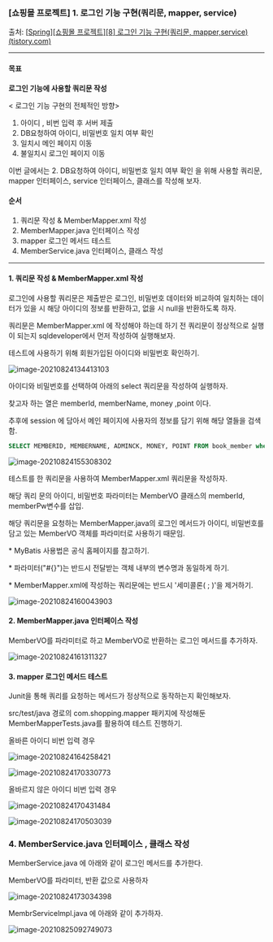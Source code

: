 ### [쇼핑몰 프로젝트] 1. 로그인 기능 구현(쿼리문, mapper, service)

출처: [[Spring\][쇼핑몰 프로젝트][8] 로그인 기능 구현(쿼리문, mapper,service) (tistory.com)](https://kimvampa.tistory.com/119?category=771727)

---

#### 목표

**로그인 기능에 사용할 쿼리문 작성**

< 로그인 기능 구현의 전체적인 방향>

1. 아이디 , 비번 입력 후 서버 제출
2. DB요청하여 아이디, 비밀번호 일치 여부 확인
3. 일치시 메인 페이지 이동
4. 불일치시 로그인 페이지 이동 



이번 글에서는 2. DB요청하여 아이디, 비밀번호 일치 여부 확인 을 위해 사용할 쿼리문, mapper 인터페이스, service 인터페이스, 클래스를 작성해 보자.



#### 순서

1. 쿼리문 작성 & MemberMapper.xml 작성
2. MemberMapper.java 인터페이스 작성
3. mapper 로그인 메서드 테스트
4. MemberService.java 인터페이스, 클래스 작성

---

#### 1. 쿼리문 작성 & MemberMapper.xml 작성

로그인에 사용할 쿼리문은 제출받은 로그인, 비밀번호 데이터와 비교하여 일치하는 데이터가 있을 시 해당 아이디의 정보를 반환하고, 없을 시 null을 반환하도록 하자. 

쿼리문은 MemberMapper.xml 에 작성해야 하는데 하기 전 쿼리문이 정상적으로 실행이 되는지 sqldeveloper에서 먼저 작성하여 실행해보자. 

테스트에 사용하기 위해 회원가입된 아이디와 비밀번호 확인하기. 

![image-20210824134413103](C:\Users\user\AppData\Roaming\Typora\typora-user-images\image-20210824134413103.png)

아이디와 비밀번호를 선택하여 아래의 select 쿼리문을 작성하여 실행하자. 

찾고자 하는 열은 memberId, memberName, money ,point 이다.

추후에 session 에 담아서 메인 페이지에 사용자의 정보를 담기 위해 해당 열들을 검색함. 

```sql
SELECT MEMBERID, MEMBERNAME, ADMINCK, MONEY, POINT FROM book_member where MEMBERID = 'test' AND MEMBERPW = 'test';
```

![image-20210824155308302](C:\Users\user\AppData\Roaming\Typora\typora-user-images\image-20210824155308302.png)



테스트를 한 쿼리문을 사용하여 MemberMapper.xml 쿼리문을 작성하자. 

해당 쿼리 문의 아이디, 비밀번호 파라미터는 MemberVO 클래스의 memberId, memberPw변수를 삽입.

해당 쿼리문을 요청하는 MemberMapper.java의 로그인 메서드가 아이디, 비밀번호를 담고 있는 MemberVO 객체를 파라미터로 사용하기 때문임. 

\* MyBatis 사용법은 공식 홈페이지를 참고하기.

\* 파라미터("#{}")는 반드시 전달받는 객체 내부의 변수명과 동일하게 하기.

\* MemberMapper.xml에 작성하는 쿼리문에는 반드시 '세미콜론( ; )'을 제거하기.

![image-20210824160043903](C:\Users\user\AppData\Roaming\Typora\typora-user-images\image-20210824160043903.png)



#### 2. MemberMapper.java 인터페이스 작성

MemberVO를 파라미터로 하고 MemberVO로 반환하는 로그인 메서드를 추가하자. 

![image-20210824161311327](C:\Users\user\AppData\Roaming\Typora\typora-user-images\image-20210824161311327.png)



#### 3. mapper 로그인 메서드 테스트

Junit을 통해 쿼리를 요청하는 메서드가 정상적으로 동작하는지 확인해보자. 

src/test/java 경로의 com.shopping.mapper 패키지에 작성해둔 MemberMapperTests.java를 활용하여 테스트 진행하기. 



올바른 아이디 비번 입력 경우

![image-20210824164258421](C:\Users\user\AppData\Roaming\Typora\typora-user-images\image-20210824164258421.png)

![image-20210824170330773](C:\Users\user\AppData\Roaming\Typora\typora-user-images\image-20210824170330773.png)



올바르지 않은 아이디 비번 입력 경우

![image-20210824170431484](C:\Users\user\AppData\Roaming\Typora\typora-user-images\image-20210824170431484.png)

![image-20210824170503039](C:\Users\user\AppData\Roaming\Typora\typora-user-images\image-20210824170503039.png)



### 4. MemberService.java 인터페이스 , 클래스 작성

MemberService.java 에 아래와 같이 로그인 메서드를 추가한다.

MemberVO를 파라미터, 반환 값으로 사용하자

![image-20210824173034398](C:\Users\user\AppData\Roaming\Typora\typora-user-images\image-20210824173034398.png)



MembrServicelmpl.java 에 아래와 같이 추가하자. 

![image-20210825092749073](C:\Users\user\AppData\Roaming\Typora\typora-user-images\image-20210825092749073.png)